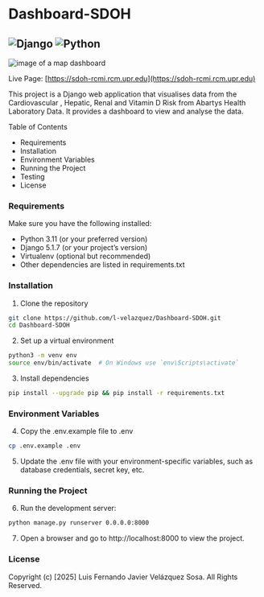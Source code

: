 # Dashboard-SDOH
![Django](https://img.shields.io/badge/Django-5.1.7-blue.svg)
![Python](https://img.shields.io/badge/Python-3.11-blue.svg)
---
![image of a map dashboard](<images/Screenshot 2025-06-03 at 4.59.21 PM.png>)

Live Page: [https://sdoh-rcmi.rcm.upr.edu](https://sdoh-rcmi.rcm.upr.edu)

This project is a Django web application that visualises data from the Cardiovascular , Hepatic, Renal and Vitamin D Risk from Abartys Health Laboratory Data. It provides a dashboard to view and analyse the data.

Table of Contents

- Requirements
- Installation
- Environment Variables
- Running the Project
- Testing
- License

### Requirements

Make sure you have the following installed:

- Python 3.11 (or your preferred version)
- Django 5.1.7 (or your project’s version)
- Virtualenv (optional but recommended)
- Other dependencies are listed in requirements.txt

### Installation

1. Clone the repository

```sh
git clone https://github.com/l-velazquez/Dashboard-SDOH.git
cd Dashboard-SDOH
```

2. Set up a virtual environment

```sh
python3 -m venv env
source env/bin/activate  # On Windows use `env\Scripts\activate`
```

3. Install dependencies

```sh
pip install --upgrade pip && pip install -r requirements.txt
```

### Environment Variables

4. Copy the .env.example file to .env

```sh
cp .env.example .env
```

5. Update the .env file with your environment-specific variables, such as database credentials, secret key, etc.

### Running the Project

6. Run the development server:

```sh
python manage.py runserver 0.0.0.0:8000
```

7. Open a browser and go to http://localhost:8000 to view the project.

### License

Copyright (c) [2025] Luis Fernando Javier Velázquez Sosa. All Rights Reserved.
